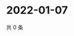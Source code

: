 # 2022-01-07

共 0 条

<!-- BEGIN WEIBO -->
<!-- 最后更新时间 Fri Jan 07 2022 02:00:55 GMT+0800 (China Standard Time) -->

<!-- END WEIBO -->
